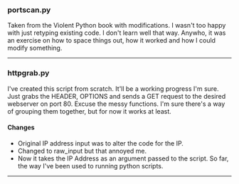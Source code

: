 ### portscan.py

Taken from the Violent Python book with modifications. I wasn't too happy with just retyping existing code. I don't learn well that way. Anywho, it was an exercise on how to space things out, how it worked and how I could modify something. 

****

### httpgrab.py

I've created this script from scratch. It'll be a working progress I'm sure. Just grabs the HEADER, OPTIONS and sends a GET request to the desired webserver on port 80. Excuse the messy functions. I'm sure there's a way of grouping them together, but for now it works at least.

#### Changes
* Original IP address input was to alter the code for the IP. 
* Changed to raw_input but that annoyed me.
* Now it takes the IP Address as an argument passed to the script. So far, the way I've been used to running python scripts. 

****
